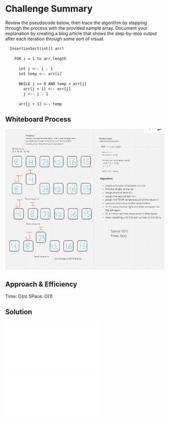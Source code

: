 # Challenge Summary
<!-- Description of the challenge -->
Review the pseudocode below, then trace the algorithm by stepping through the process with the provided sample array. Document your explanation by creating a blog article that shows the step-by-step output after each iteration through some sort of visual.

```
  InsertionSort(int[] arr)

    FOR i = 1 to arr.length

      int j <-- i - 1
      int temp <-- arr[i]

      WHILE j >= 0 AND temp < arr[j]
        arr[j + 1] <-- arr[j]
        j <-- j - 1

      arr[j + 1] <-- temp
```

## Whiteboard Process
<!-- Embedded whiteboard image -->
![Insertion Sort](/python/assets/insertion_sort.png)

## Approach & Efficiency
<!-- What approach did you take? Why? What is the Big O space/time for this approach? -->
Time: O(n)
SPace: O(1)

## Solution
<!-- Show how to run your code, and examples of it in action -->
![Blog that explains the code](/python/code_challenges/insertion_sort/BLOG.md) <br>
![Code](/python/code_challenges/insertion_sort/insertion_sort.py)
